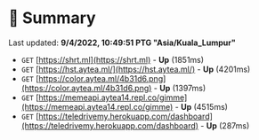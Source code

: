 # 📖 Summary
Last updated: **9/4/2022, 10:49:51 PTG "Asia/Kuala_Lumpur"**

- `GET` [https://shrt.ml](https://shrt.ml) - **Up** (1851ms)
- `GET` [https://hst.aytea.ml/](https://hst.aytea.ml/) - **Up** (4201ms)
- `GET` [https://color.aytea.ml/4b31d6.png](https://color.aytea.ml/4b31d6.png) - **Up** (1397ms)
- `GET` [https://memeapi.aytea14.repl.co/gimme](https://memeapi.aytea14.repl.co/gimme) - **Up** (4515ms)
- `GET` [https://teledrivemy.herokuapp.com/dashboard](https://teledrivemy.herokuapp.com/dashboard) - **Up** (287ms)
